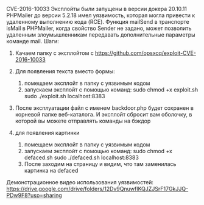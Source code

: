 CVE-2016-10033
Эксплойты были запущены в версии докера 20.10.11
PHPMailer до версии 5.2.18 имел уязвимость, которая могла привести к удаленному выполнению кода (RCE). Функция mailSend в транспорте isMail в PHPMailer, когда свойство Sender не задано, может позволить удаленным злоумышленникам передавать дополнительные параметры команде mail.
Шаги:
1) Качаем папку с эксплойтом с https://github.com/opsxcq/exploit-CVE-2016-10033
2) Для появления текста вместо формы:
	1) помещаем эксплойт в папку с уязвимым кодом
	2) запускаем эксплойт с помощью команд:
		sudo chmod +x exploit.sh
		sudo ./exploit.sh localhost:8383
3) После эксплуатации файл с именем backdoor.php будет сохранен в корневой папке веб-каталога. И эксплойт сбросит вам оболочку, в которой вы можете отправлять команды на бэкдор
 
3) для появления картинки
	1) помещаем эксплойт в папку с уязвимым кодом
	2) запускаем эксплойт с помощью команд:
		sudo chmod +x defaced.sh
		sudo ./defaced.sh localhost:8383
	3) После заходим на страницу и видим, что там заменилась картинка на defaced
 


Демонстрационное видео использования уязвимостей: https://drive.google.com/drive/folders/12Dv9QnuwfIKQJZJSrF17GkJJQ-PDw9F8?usp=sharing
